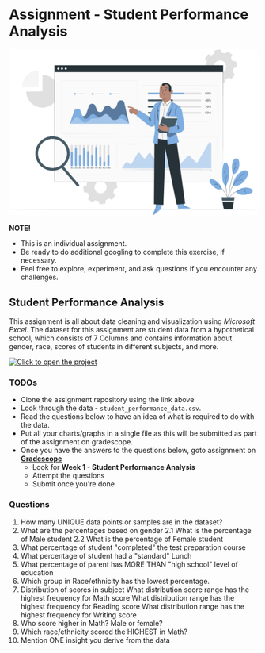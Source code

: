 # Assignment - Student Performance Analysis

![student-performance.png](./intro-to-data/student-performance.png)

<aside>

**NOTE!** 

- This is an individual assignment.
- Be ready to do additional googling to complete this exercise, if necessary.
- Feel free to explore, experiment, and ask questions if you encounter any challenges. 
</aside>

## Student Performance Analysis
This assignment is all about data cleaning and visualization using _Microsoft Excel_. The dataset for this assignment are student data from a hypothetical school, which consists of 7 Columns and contains information about gender, race, scores of students in different subjects, and more.


[![Click to open the project](https://img.shields.io/static/v1?label=Open%20Project&message=Student%20Performance%20Analysis&color=blue)](https://github.com/kiboschool/student-performance.git)

### TODOs
- Clone the assignment repository using the link above
- Look through the data - `student_performance_data.csv`.
- Read the questions below to have an idea of what is required to do with the data.
- Put all your charts/graphs in a single file as this will be submitted as part of the assignment on gradescope.
- Once you have the answers to the questions below, goto assignment on **[Gradescope](https://www.gradescope.com/courses/544001/assignments)**
    - Look for **Week 1 - Student Performance Analysis**
    - Attempt the questions
    - Submit once you're done


### Questions

1. How many UNIQUE data points or samples are in the dataset?
2. What are the percentages based on gender
	2.1 What is the percentage of Male student
	2.2 What is the percentage of Female student
3. What percentage of student "completed" the test preparation course
4. What percentage of student had a "standard" Lunch
5. What percentage of parent has MORE THAN "high school" level of education
6. Which group in Race/ethnicity has the lowest percentage.
7. Distribution of scores in subject
	What distribution score range has the highest frequency for Math score
	What distribution range has the highest frequency for Reading score
	What distribution range has the highest frequency for Writing score
8. Who score higher in Math? Male or female?
9. Which race/ethnicity scored the HIGHEST in Math?
10. Mention ONE insight you derive from the data

<!-- 12. Overall insight from the data
13. 

14. Percentage of scores
	What is the percentage of Math scores
	What is the percentage of Reading scores
	What is the percentage of Writing scores

15. Math score base on Parental level of education
16. Reading score base on Parental level of education
17. Writing score base on Parental level of education -->


